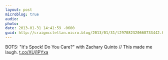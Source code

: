 ```yaml
---
layout: post
microblog: true
audio: 
photo: 
date: 2013-01-31 14:41:59 -0600
guid: http://craigmcclellan.micro.blog/2013/01/31/t297082320668733442.html
---
```

BOTS: "It's Spock! Do You Care?" with Zachary Quinto // This made me laugh.  [t.co/XUj1PYxa](http://t.co/XUj1PYxa)

